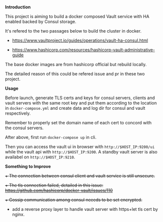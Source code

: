 **Introduction**

This project is aiming to build a docker composed Vault service with HA enabled backed by Consul storage.

It's refered to the two passages below to build the cluster in docker.

+ https://www.vaultproject.io/guides/operations/vault-ha-consul.html

+ https://www.hashicorp.com/resources/hashicorp-vault-administrative-guide

The base docker images are from hashicorp official but rebuild locally. 

The detailed reason of this could be refered issue and pr in these two project.


**Usage**

Before launch, generate TLS certs and keys for consul servers, clients and vault servers 
with the same root key and put them according to the location in `docker-compose.yml`
and create data and log dir for consul and vault respectively.

Remember to properly set the domain name of each cert to concord with the consul servers.

After above, first run `docker-compose up` in cli.

Then you can access the vault ui in browser with `http://$HOST_IP:9200/ui` 
while the vault api with `http://$HOST_IP:9200`. A standby vault server is also
availabel on `http://$HOST_IP:9210`.


**Something to Improve**

<del>+ The connection between consul client and vault service is still unsecure.</del>

<del>+ The tls connection failed, detailed in this issue:</del>
<del>https://github.com/hashicorp/docker-vault/issues/110</del>

<del>+ Gossip communication among consul neeeds to be set encrypted.</del>

+ add a reverse proxy layer to handle vault server with https+let tls cert by nginx.
